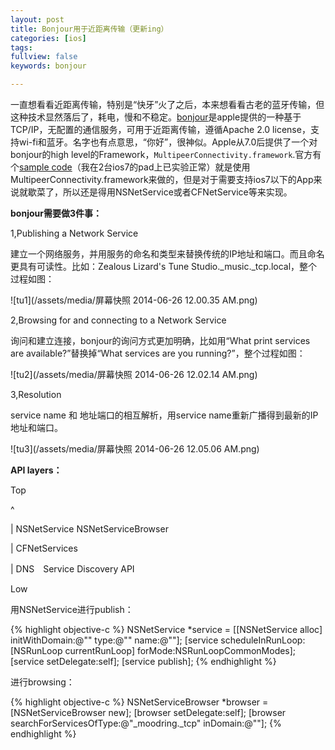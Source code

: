 ```yaml
---
layout: post
title: Bonjour用于近距离传输（更新ing）
categories: [ios]
tags:
fullview: false
keywords: bonjour

---
```


一直想看看近距离传输，特别是“快牙”火了之后，本来想看看古老的蓝牙传输，但这种技术显然落后了，耗电，慢和不稳定。[bonjour](https://developer.apple.com/bonjour/index.html)是apple提供的一种基于TCP/IP，无配置的通信服务，可用于近距离传输，遵循Apache 2.0 license，支持wi-fi和蓝牙。名字也有点意思，“你好”，很神似。Apple从7.0后提供了一个对bonjour的high level的Framework，`MultipeerConnectivity.framework`.官方有个[sample code](https://developer.apple.com/library/ios/samplecode/MultipeerGroupChat/Introduction/Intro.html#//apple_ref/doc/uid/DTS40013691)（我在2台ios7的pad上已实验正常）就是使用MultipeerConnectivity.framework来做的，但是对于需要支持ios7以下的App来说就歇菜了，所以还是得用NSNetService或者CFNetService等来实现。

**bonjour需要做3件事：**

1,Publishing a Network Service

建立一个网络服务，并用服务的命名和类型来替换传统的IP地址和端口。而且命名更具有可读性。比如：Zealous Lizard's Tune Studio._music._tcp.local，整个过程如图：

![tu1](/assets/media/屏幕快照 2014-06-26 12.00.35 AM.png)


2,Browsing for and connecting to a Network Service

询问和建立连接，bonjour的询问方式更加明确，比如用“What print services are available?”替换掉“What services are you running?”，整个过程如图：

![tu2](/assets/media/屏幕快照 2014-06-26 12.02.14 AM.png)

3,Resolution

service name 和 地址端口的相互解析，用service name重新广播得到最新的IP地址和端口。

![tu3](/assets/media/屏幕快照 2014-06-26 12.05.06 AM.png)

**API layers：**

Top

^

|  NSNetService NSNetServiceBrowser

|  CFNetServices

|  DNS　Service Discovery API

Low


用NSNetService进行publish：

{% highlight objective-c %}
        NSNetService *service = [[NSNetService alloc] initWithDomain:@"" type:@"" name:@""];
        [service scheduleInRunLoop:[NSRunLoop currentRunLoop] forMode:NSRunLoopCommonModes];
        [service setDelegate:self];
        [service publish];
{% endhighlight %}

进行browsing：

{% highlight objective-c %}
        NSNetServiceBrowser *browser = [NSNetServiceBrowser new];
        [browser setDelegate:self];
        [browser searchForServicesOfType:@"_moodring._tcp" inDomain:@""];
{% endhighlight %}










